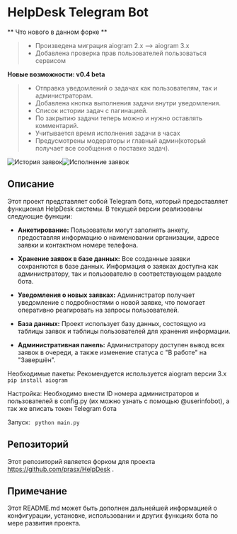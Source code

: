 # HelpDesk Telegram Bot

** Что нового в данном форке **
> - Произведена миграция aiogram 2.x --> aiogram 3.x
> - Добавлена проверка прав пользователей пользоваться сервисом

**Новые возможности: v0.4 beta**

> - Отправка уведомлений о задачах как пользователям, так и администраторам.
> - Добавлена кнопка выполнения задачи внутри уведомления.
> - Список истории задач с пагинацией.
> - По закрытию задачи теперь можно и нужно оставлять комментарий.
> - Учитывается время исполнения задачи в часах
> - Предусмотрены модераторы и главный админ(который получает все сообщения о поставке задач).

![История заявок](https://github.com/prasx/HelpDesk/assets/33151983/9111ab96-6199-4d89-a79b-8e700907aa5a)![Исполнение заявок](https://github.com/prasx/HelpDesk/assets/33151983/80c75a73-d3d0-48f4-9fe3-f0c325855b04)


## Описание
Этот проект представляет собой Telegram бота, который предоставляет функционал HelpDesk системы. В текущей версии реализованы следующие функции:

- **Анкетирование:** Пользователи могут заполнять анкету, предоставляя информацию о наименовании организации, адресе заявки и контактном номере телефона.

- **Хранение заявок в базе данных:** Все созданные заявки сохраняются в базе данных. Информация о заявках доступна как администратору, так и пользователю в соответствующем разделе бота.

- **Уведомления о новых заявках:** Администратор получает уведомление с подробностями о новой заявке, что помогает оперативно реагировать на запросы пользователей.

- **База данных:** Проект использует базу данных, состоящую из таблицы заявок и таблицы пользователей для хранения информации.

- **Административная панель:** Администратору доступен вывод всех заявок в очереди, а также изменение статуса с "В работе" на "Завершён".

  
Необходимые пакеты:
Рекомендуется используется aiogram версии 3.x
```  pip install aiogram ```

Настройка:
Необходимо внести ID номера администраторов и пользователей в config.py (их можно узнать с помощью @userinfobot),
а так же вписать токен Telegram бота

Запуск:
```  python main.py ``` 

## Репозиторий
Этот репозиторий является форком для проекта https://github.com/prasx/HelpDesk .

## Примечание
Этот README.md может быть дополнен дальнейшей информацией о конфигурации, установке, использовании и других функциях бота по мере развития проекта.